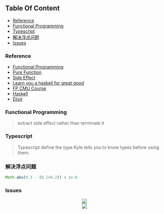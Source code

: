 <!-- START doctoc generated TOC please keep comment here to allow auto update -->
<!-- DON'T EDIT THIS SECTION, INSTEAD RE-RUN doctoc TO UPDATE -->
## Table Of Content

- [Reference](#reference)
- [Functional Programming](#functional-programming)
- [Typescript](#typescript)
- [解决浮点问题](#%E8%A7%A3%E5%86%B3%E6%B5%AE%E7%82%B9%E9%97%AE%E9%A2%98)
- [Issues](#issues)

<!-- END doctoc generated TOC please keep comment here to allow auto update -->

 ### Reference
 - [Functional Programming](https://medium.com/javascript-scene/master-the-javascript-interview-what-is-functional-programming-7f218c68b3a0)
 - [Pure Function](https://medium.com/javascript-scene/master-the-javascript-interview-what-is-a-pure-function-d1c076bec976)
 - [Side Effect](https://frontendmasters.com/courses/functional-js-lite/side-effects/)
 - [Learn you a haskell for great good](http://learnyouahaskell.com/chapters)
 - [FP CMU Course](http://www.cs.cmu.edu/~15150/index.html)
 - [Haskell](http://www.aqee.net/post/why-haskell-is-worth-learning.html)
 - [Elixir](https://elixir-lang.org/)
  
### Functional Programming
> extract side effect rather than terminate it

### Typescript
> Typescript define the type
> Kyle tells you to know types before using them.

### 解决浮点问题
```javascript
Math.abs(0.3 - (0.1+0.2)) < 1e-6
```

### Issues
<div style="text-align:center; margin:auto"><img src="img/2019-11-24-01-10-06.png"></div>
<div style="text-align:center; margin:auto"><img src="img/2019-11-24-01-11-06.png"></div>

